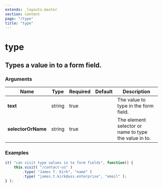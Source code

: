 ```yaml
---
extends: _layouts.master
section: content
page: "/type"
title: "type"
---
```

        
<h1 class="title is-1">type</h1>
<h2 class="subtitle is-4">
    Types a value in to a form field.
</h2>

<h3 class="subtitle is-5">Arguments</h3>
<table class="table">
    <thead>
        <tr>
            <th>Name</th>
            <th>Type</th>
            <th>Required</th>
            <th>Default</th>
            <th>Description</th>
        </tr>
    </thead>
    <tbody>
        <tr>
            <td class="title is-5"><strong>text</strong></td>
            <td class="title is-5">string</td>
            <td class="title is-5">true</td>
            <td class="title is-5"></td>
            <td class="title is-5">The value to type in the form field.</td>
        </tr>
        <tr>
            <td class="title is-5"><strong>selectorOrName</strong></td>
            <td class="title is-5">string</td>
            <td class="title is-5">true</td>
            <td class="title is-5"></td>
            <td class="title is-5">The element selector or name to type the value in to.</td>
        </tr>
    </tbody>
</table>

<h3 class="subtitle is-5">Examples</h3>

```js
it( "can visit type values in to form fields", function() {
    this.visit( "/contact-us" )
        .type( "James T. Kirk", "name" )
        .type( "james.t.kirk@uss.enterprise", "email" );
} );
```